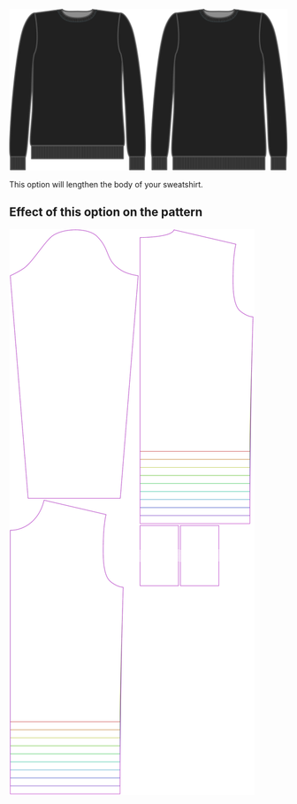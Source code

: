 ![Length bonus](lengthbonus.svg)

This option will lengthen the body of your sweatshirt.

## Effect of this option on the pattern

![This image shows the effect of this option by superimposing several variants that have a different value for this option](sven_lengthbonus_sample.svg "Effect of this option on the pattern")
